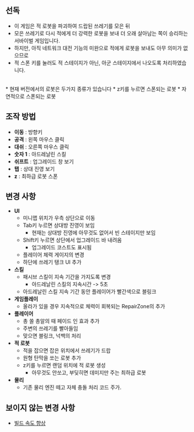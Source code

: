 선독
----
* 이 게임은 적 로봇을 파괴하여 드랍된 쓰레기를 모은 뒤
* 모은 쓰레기로 다시 적에게 더 강력한 로봇을 보내 더 오래 살아남는 쪽이 승리하는 서바이벌 게임입니다.
* 하지만, 아직 네트워크 대전 기능의 미완으로 적에게 로봇을 보내도 아무 의미가 없으므로
* 적 스폰 키를 눌러도 적 스테이지가 아닌, 아군 스테이지에서 나오도록 처리하였습니다.
<br>
* 현재 버전에서의 로봇은 두가지 종류가 있습니다
* z키를 누르면 스폰되는 로봇
* 자연적으로 스폰되는 로봇

조작 방법
----
* __이동__ : 방향키
* __공격__ : 왼쪽 마우스 클릭
* __대쉬__ : 오른쪽 마우스 클릭
* __숫자 1__ : 아드레날린 스킬
* __쉬프트__ : 업그레이드 창 보기
* __탭__ : 상대 진영 보기
* __z__ : 최하급 로봇 스폰

변경 사항
----

* __UI__
  * 미니맵 위치가 우측 상단으로 이동
  * Tab키 누르면 상대방 진영이 보임
    * 현재는 상대방 진영에 아무것도 없어서 빈 스테이지만 보임
  * Shift키 누르면 상단에서 업그레이드 바 내려옴
    * 업그레이드 코스트도 표시됨
  * 플레이어 체력 게이지의 변경
  * 하단에 쓰레기 탱크 UI 추가
* __스킬__
  * 패시브 스킬이 지속 기간을 가지도록 변경
    * 아드레날린 스킬의 지속시간 -> 5초
  * 아드레날린 스킬 지속 기간 동안 플레이어가 빨간색으로 블링크
* __게임플레이__
  * 올라가 있을 경우 지속적으로 체력이 회복되는 RepairZone의 추가
* __플레이어__
  * 총 쏠 총알의 때 페이드 인 효과 추가
  * 주변의 쓰레기를 빨아들임
  * 맞으면 블링크, 넉백의 처리
* __적 로봇__
  * 적을 잡으면 잡은 위치에서 쓰레기가 드랍
  * 원형 탄막을 쏘는 로봇 추가
  * z키를 누르면 랜덤 위치에 적 로봇 생성
    * 아무것도 안쏘고, 부딪히면 데미지만 주는 최하급 로봇
* __물리__
  * 기존 물리 엔진 떼고 자체 충돌 처리 코드 주가.

보이지 않는 변경 사항
----
* [빌드 속도 향상](https://github.com/SubwayRocketTeam/cocos2d-x-custom/commit/08ba83082b85bae6650d536fa9574516151a4cb1)
